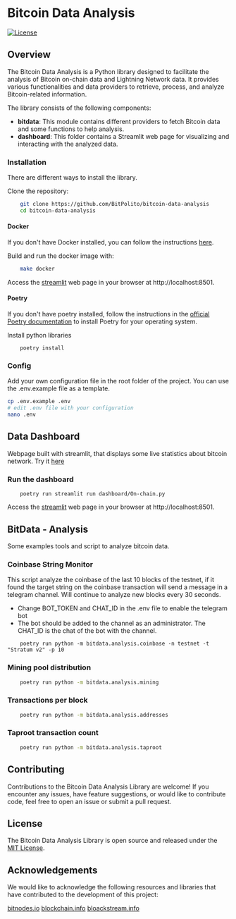 # Bitcoin Data Analysis

[![License](https://img.shields.io/badge/license-MIT-blue.svg)](https://github.com/your-username/bitcoin-data-analysis/blob/main/LICENSE)

## Overview

The Bitcoin Data Analysis is a Python library designed to facilitate the analysis of Bitcoin on-chain data and Lightning Network data. It provides various functionalities and data providers to retrieve, process, and analyze Bitcoin-related information.

The library consists of the following components:

- **bitdata**: This module contains different providers to fetch Bitcoin data and some functions to help analysis.
- **dashboard**: This folder contains a Streamlit web page for visualizing and interacting with the analyzed data.


### Installation

There are different ways to install the library.

<!-- ### Pip

1. Install the library from PyPI:

```bash
    pip install bitdata
``` -->


Clone the repository:
   
```bash
    git clone https://github.com/BitPolito/bitcoin-data-analysis
    cd bitcoin-data-analysis
```

#### Docker
If you don't have Docker installed, you can follow the instructions [here](https://docs.docker.com/get-docker/).

Build and run the docker image with:

```bash
    make docker 
```
Access the [streamlit](https://streamlit.io/) web page in your browser at http://localhost:8501.

#### Poetry
If you don't have poetry installed, follow the instructions in the [official Poetry documentation](https://python-poetry.org/docs/#installation) to install Poetry for your operating system.


Install python libraries
```
    poetry install
```
### Config
Add your own configuration file in the root folder of the project. 
You can use the .env.example file as a template.

```bash
cp .env.example .env
# edit .env file with your configuration
nano .env
```
## Data Dashboard

Webpage built with streamlit, that displays some live statistics about bitcoin network. Try it [here](https://bumblebee00-data-analysis-on-chain-kk5uep.streamlit.app/)

### Run the dashboard
```
    poetry run streamlit run dashboard/On-chain.py
```

Access the [streamlit](https://streamlit.io/) web page in your browser at http://localhost:8501.


## BitData - Analysis

Some examples tools and script to analyze bitcoin data.

### Coinbase String Monitor 
This script analyze the coinbase of the last 10 blocks of the testnet, if it found the target string on the coinbase transaction will send a message in a telegram channel.
Will continue to analyze new blocks every 30 seconds.

- Change BOT_TOKEN and CHAT_ID in the .env file to enable the telegram bot
- The bot should be added to the channel as an administrator. The CHAT_ID is the chat of the bot with the channel.

```
    poetry run python -m bitdata.analysis.coinbase -n testnet -t "Stratum v2" -p 10
```


### Mining pool distribution

```bash
    poetry run python -m bitdata.analysis.mining
```

### Transactions per block
```bash
    poetry run python -m bitdata.analysis.addresses
```
  
### Taproot transaction count 
```bash
    poetry run python -m bitdata.analysis.taproot
```

## Contributing

Contributions to the Bitcoin Data Analysis Library are welcome! If you encounter any issues, have feature suggestions, or would like to contribute code, feel free to open an issue or submit a pull request.

<!-- Please ensure that your contributions align with the project's coding style and follow the guidelines specified in the CONTRIBUTING.md file. -->

## License

The Bitcoin Data Analysis Library is open source and released under the [MIT License](https://github.com/your-username/bitcoin-data-analysis/blob/main/LICENSE).


## Acknowledgements
We would like to acknowledge the following resources and libraries that have contributed to the development of this project:

[bitnodes.io](https://bitnodes.io/)
[blockchain.info](https://www.blockchain.info)
[bloackstream.info](https://blockstream.info)


